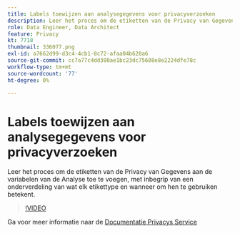 ```yaml
---
title: Labels toewijzen aan analysegegevens voor privacyverzoeken
description: Leer het proces om de etiketten van de Privacy van Gegevens aan de variabelen van de Analyse toe te voegen, met inbegrip van een onderverdeling van wat elk etikettype en wanneer om hen te gebruiken betekent.
role: Data Engineer, Data Architect
feature: Privacy
kt: 7718
thumbnail: 336077.png
exl-id: a7662d99-d3c4-4cb1-8c72-afaa04b628a6
source-git-commit: cc7a77c4dd380ae1bc23dc75608e8e2224dfe78c
workflow-type: tm+mt
source-wordcount: '77'
ht-degree: 0%

---
```


# Labels toewijzen aan analysegegevens voor privacyverzoeken

Leer het proces om de etiketten van de Privacy van Gegevens aan de variabelen van de Analyse toe te voegen, met inbegrip van een onderverdeling van wat elk etikettype en wanneer om hen te gebruiken betekent.

>[!VIDEO](https://video.tv.adobe.com/v/336077?quality=12&learn=on)

Ga voor meer informatie naar de [Documentatie Privacys Service](https://experienceleague.adobe.com/docs/experience-platform/privacy/home.html)
